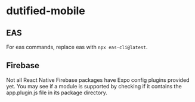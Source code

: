 # dutified-mobile

## EAS

For eas commands, replace eas with `npx eas-cli@latest`.

## Firebase

Not all React Native Firebase packages have Expo config plugins provided yet. You may see if a module is supported by checking if it contains the app.plugin.js file in its package directory.

